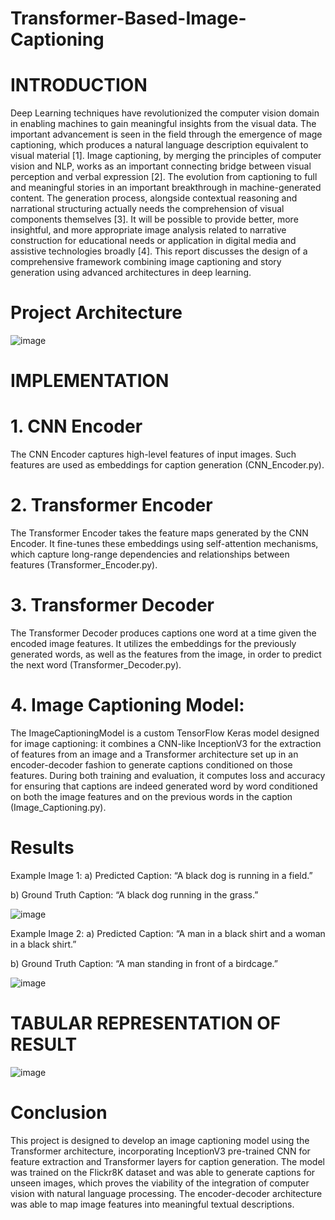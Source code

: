 # Transformer-Based-Image-Captioning

# INTRODUCTION
Deep Learning techniques have revolutionized the computer vision domain in enabling machines to gain meaningful insights from the visual data. The important advancement is seen in the field through the emergence of mage captioning, which produces a natural language description equivalent to visual material [1]. Image captioning, by merging the principles of computer vision and NLP, works as an important connecting bridge between visual perception and verbal expression [2]. The evolution from captioning to full and meaningful stories in an important breakthrough in machine-generated content. The generation process, alongside contextual reasoning and narrational structuring actually needs the comprehension of visual components themselves [3]. It will be possible to provide better, more insightful, and more appropriate image analysis related to narrative construction for educational needs or application in digital media and assistive technologies broadly [4]. This report discusses the design of a comprehensive framework combining image captioning and story generation using advanced architectures in deep learning.


# Project Architecture
![image](https://github.com/user-attachments/assets/c78a65ba-0663-453b-97b9-effee780db89)


# IMPLEMENTATION

# 1. CNN Encoder
The CNN Encoder captures high-level features of input images. Such features are used as embeddings for caption generation (CNN_Encoder.py).

# 2. Transformer Encoder
The Transformer Encoder takes the feature maps generated by the CNN Encoder. It fine-tunes these embeddings using self-attention mechanisms, which capture long-range dependencies and relationships between features (Transformer_Encoder.py).

# 3. Transformer Decoder
The Transformer Decoder produces captions one word at a time given the encoded image features. It utilizes the embeddings for the previously generated words, as well as the features from the image, in order to predict the next word (Transformer_Decoder.py).

# 4. Image Captioning Model:
The ImageCaptioningModel is a custom TensorFlow Keras model designed for image captioning: it combines a CNN-like InceptionV3 for the extraction of features from an image and a Transformer architecture set up in an encoder-decoder fashion to generate captions conditioned on those features. During both training and evaluation, it computes loss and accuracy for ensuring that captions are indeed generated word by word conditioned on both the image features and on the previous words in the caption (Image_Captioning.py).


# Results

Example Image 1:
a)	Predicted Caption: “A black dog is running in a field.”

b)	Ground Truth Caption: “A black dog running in the grass.”

![image](https://github.com/user-attachments/assets/28ba1b11-4490-476f-96ec-b2506d40b3c6)


Example Image 2:
a)	Predicted Caption: “A man in a black shirt and a woman in a black shirt.”

b)	Ground Truth Caption: “A man standing in front of a birdcage.”

![image](https://github.com/user-attachments/assets/3204d686-83d6-4bee-9d7b-8b1e980f9fdb)


# TABULAR REPRESENTATION OF RESULT

![image](https://github.com/user-attachments/assets/5e15ed52-9a19-491d-9820-a86aea1c04d7)


# Conclusion
This project is designed to develop an image captioning model using the Transformer architecture, incorporating InceptionV3 pre-trained CNN for feature extraction and Transformer layers for caption generation. The model was trained on the Flickr8K dataset and was able to generate captions for unseen images, which proves the viability of the integration of computer vision with natural language processing. The encoder-decoder architecture was able to map image features into meaningful textual descriptions.
